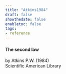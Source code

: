 ```yaml
---
title: "Atkins1984"
draft: false
showthedate: false
enabletoc: false
tags:
- reference
---
```


#### **The second law**     
by Atkins P.W. (1984)         
Scientific American Library      



